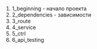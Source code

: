 1. 1_beginning - начало проекта
2. 2_dependencies - зависимости
3. 3_route
4. 4_service
5. 5_ctrl
6. 6_api_testing

